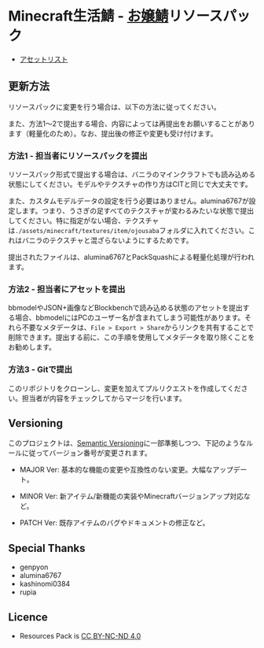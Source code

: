 # Minecraft生活鯖 - [お嬢鯖](https://ojousaba.gamewiki.jp/)リソースパック

* [アセットリスト](https://genpyon.github.io/resourcepack-ojousaba/)

## 更新方法

リソースパックに変更を行う場合は、以下の方法に従ってください。

また、方法1～2で提出する場合、内容によっては再提出をお願いすることがあります（軽量化のため）。なお、提出後の修正や変更も受け付けます。

### 方法1 - 担当者にリソースパックを提出

リソースパック形式で提出する場合は、バニラのマインクラフトでも読み込める状態にしてください。モデルやテクスチャの作り方はCITと同じで大丈夫です。

また、カスタムモデルデータの設定を行う必要はありません。alumina6767が設定します。つまり、うさぎの足すべてのテクスチャが変わるみたいな状態で提出してください。特に指定がない場合、テクスチャは`./assets/minecraft/textures/item/ojousaba`フォルダに入れてください。これはバニラのテクスチャと混ざらないようにするためです。

提出されたファイルは、alumina6767とPackSquashによる軽量化処理が行われます。

### 方法2 - 担当者にアセットを提出

bbmodelやJSON+画像などBlockbenchで読み込める状態のアセットを提出する場合、bbmodelにはPCのユーザー名が含まれてしまう可能性があります。それら不要なメタデータは、`File > Export > Share`からリンクを共有することで削除できます。提出する前に、この手順を使用してメタデータを取り除くことをお勧めします。

### 方法3 - Gitで提出

このリポジトリをクローンし、変更を加えてプルリクエストを作成してください。担当者が内容をチェックしてからマージを行います。

## Versioning

このプロジェクトは、[Semantic Versioning](https://semver.org/)に一部準拠しつつ、下記のようなルールに従ってバージョン番号が変更されます。

* MAJOR Ver: 基本的な機能の変更や互換性のない変更。大幅なアップデート。

* MINOR Ver: 新アイテム/新機能の実装やMinecraftバージョンアップ対応など。

* PATCH Ver: 既存アイテムのバグやドキュメントの修正など。

## Special Thanks

* genpyon
* alumina6767
* kashinomi0384
* rupia

## Licence

* Resources Pack is [CC BY-NC-ND 4.0](./LICENSE)

